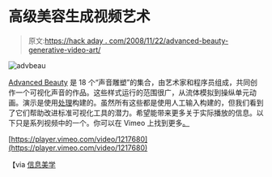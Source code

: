 # 高级美容生成视频艺术

> 原文:[https://hack aday . com/2008/11/22/advanced-beauty-generative-video-art/](https://hackaday.com/2008/11/22/advanced-beauty-generative-video-art/)

![advbeau](../Images/d5852e3afd0db242f7a928ac174dbdec.png "advbeau")

[Advanced Beauty](http://advancedbeauty.org/ "Advanced Beauty") 是 18 个“声音雕塑”的集合，由艺术家和程序员组成，共同创作一个可视化声音的作品。这些样式运行的范围很广，从流体模拟到操纵单元动画。演示是使用[处理](http://processing.org/ "Processing 1.0 (BETA)")构建的。虽然所有这些都是使用人工输入构建的，但我们看到了它们帮助改进标准可视化工具的潜力。希望能带来更多关于实际播放的信息。以下只是系列视频中的一个。你可以在 Vimeo 上找到更多[。](http://vimeo.com/tag:advancedbeauty "Videos tagged 'advancedbeauty' on Vimeo")

[https://player.vimeo.com/video/1217680](https://player.vimeo.com/video/1217680)

【via [信息美学](http://infosthetics.com/archives/2008/11/advanced_beauty_audio-reactive_video_sound_sculptures.html "Audio-Reactive Video Sound Sculptures - information aesthetics")